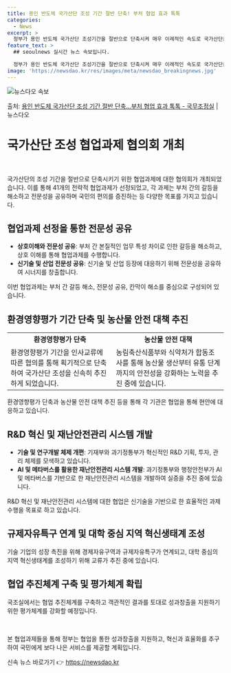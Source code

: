 ```yaml
---
title: 용인 반도체 국가산단 조성 기간 절반 단축! 부처 협업 효과 톡톡
categories:
  - News
excerpt: >
  정부가 용인 반도체 국가산단 조성기간을 절반으로 단축시켜 매우 이례적인 속도로 국가산단을 조성한다. 이에 국…
feature_text: >
  ## seoulnews 실시간 뉴스 속보입니다.

  정부가 용인 반도체 국가산단 조성기간을 절반으로 단축시켜 매우 이례적인 속도로 국가산단을 조성한다. 이에 국…
image: 'https://newsdao.kr/res/images/meta/newsdao_breakingnews.jpg'
---
```


![뉴스다오 속보](https://newsdao.kr/res/images/meta/newsdao_breakingnews.jpg)

<p>출처: <a href="https://newsdao.kr/3598" rel="dofollow">용인 반도체 국가산단 조성 기간 절반 단축…부처 협업 효과 톡톡 - 국무조정실</a> | 뉴스다오</p>

<h1>국가산단 조성 협업과제 협의회 개최</h1>

<p data-ke-size="size16">&nbsp;</p>

국가산단의 조성 기간을 절반으로 단축시키기 위한 협업과제에 대한 협의회가 개최되었습니다. 이를 통해 41개의 전략적 협업과제가 선정되었고, 각 과제는 부처 간의 갈등을 해소하고 전문성을 공유하며 국민의 편의를 증진하는 등 다양한 목표를 가지고 있습니다.

<h2 data-ke-size="size26">협업과제 선정을 통한 전문성 공유</h2>

<ul>
  <li><b>상호이해와 전문성 공유</b>: 부처 간 본질적인 업무 특성 차이로 인한 갈등을 해소하고, 상호 이해를 통해 협업과제를 수행합니다.</li>
  <li><b>신기술 및 산업 전문성 공유</b>: 신기술 및 산업 등장에 대응하기 위해 전문성을 공유하여 시너지를 창출합니다.</li>
</ul>

<p data-ke-size="size16">이번 협업과제는 부처 간 갈등 해소, 전문성 공유, 칸막이 해소를 중심으로 구성되어 있습니다.</p>

<h2 data-ke-size="size26">환경영향평가 기간 단축 및 농산물 안전 대책 추진</h2>

<table>
  <tr>
    <td style="text-align: center; height: 17px;"><b>환경영향평가 단축</b></td>
    <td style="text-align: center; height: 17px;"><b>농산물 안전 대책</b></td>
  </tr>
  <tr>
    <td>환경영향평가 기간을 인사교류에 따른 협의를 통해 획기적으로 단축하여 국가산단 조성을 신속히 추진하게 되었습니다.</td>
    <td>농림축산식품부와 식약처가 합동조사를 통해 농산물 생산부터 유통 단계까지의 안전성을 강화하는 노력을 추진 중에 있습니다.</td>
  </tr>
</table>

<p data-ke-size="size16">환경영향평가 단축과 농산물 안전 대책 추진 등을 통해 각 기관은 협업을 통해 현안에 대응하고 있습니다.</p>

<h2 data-ke-size="size26">R&D 혁신 및 재난안전관리 시스템 개발</h2>

<ul>
  <li><b>기술 및 연구개발 체제 개편</b>: 기재부와 과기정통부가 혁신적인 R&D 기획, 투자, 관리 체제를 모색하고 있습니다.</li>
  <li><b>AI 및 메타버스를 활용한 재난안전관리 시스템 개발</b>: 과기정통부와 행정안전부가 AI 및 메타버스를 기반으로 한 재난안전관리 시스템을 개발하여 실증을 추진 중에 있습니다.</li>
</ul>

<p data-ke-size="size16">R&D 혁신 및 재난안전관리 시스템에 대한 협업은 신기술을 기반으로 한 효율적인 과제 수행을 목표로 하고 있습니다.</p>

<h2 data-ke-size="size26">규제자유특구 연계 및 대학 중심 지역 혁신생태계 조성</h2>

<p data-ke-size="size16">기술 기업의 성장 촉진을 위해 경제자유구역과 규제자유특구가 연계되고, 대학 중심의 지역 혁신생태계를 조성하기 위해 교류가 추진 중에 있습니다.</p>

<h2 data-ke-size="size26">협업 추진체계 구축 및 평가체계 확립</h2>

<p data-ke-size="size16">국조실에서는 협업 추진체계를 구축하고 객관적인 결과를 토대로 성과창출을 지원하기 위한 평가체계를 강화할 예정입니다.</p>

<p data-ke-size="size16">&nbsp;</p>

본 협업과제들을 통해 정부는 협업을 통한 성과창출을 지원하고, 혁신과 효율화를 추구하여 국민에게 보다 나은 서비스를 제공할 계획입니다. 

신속 뉴스 바로가기 👉 <a href="https://newsdao.kr" rel="dofollow">https://newsdao.kr</a>


